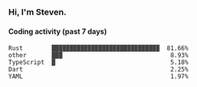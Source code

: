 ### Hi, I'm Steven.

#### Coding activity (past 7 days)
```
Rust        ▓▓▓▓▓▓▓▓▓▓▓▓▓▓▓▓▓▓▓▓▓▓▓▓▓▓▓▓▓▓  81.66%
other       ▓▓▓                              8.93%
TypeScript  ▓                                5.18%
Dart                                         2.25%
YAML                                         1.97%
```
